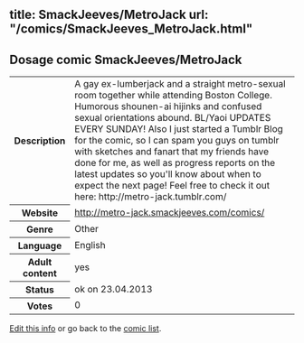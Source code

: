 title: SmackJeeves/MetroJack
url: "/comics/SmackJeeves_MetroJack.html"
---
Dosage comic SmackJeeves/MetroJack
-----------------------------------------

<table class="comicinfo">
<tr>
<th>Description</th><td>A gay ex-lumberjack and a straight metro-sexual room together while attending Boston College. Humorous shounen-ai hijinks and confused sexual orientations abound. BL/Yaoi UPDATES EVERY SUNDAY! Also I just started a Tumblr Blog for the comic, so I can spam you guys on tumblr with sketches and fanart that my friends have done for me, as well as progress reports on the latest updates so you'll know about when to expect the next page! Feel free to check it out here: http://metro-jack.tumblr.com/</td>
</tr>
<tr>
<th>Website</th><td><a href="http://metro-jack.smackjeeves.com/comics/">http://metro-jack.smackjeeves.com/comics/</a></td>
</tr>
<tr>
<th>Genre</th><td>Other</td>
</tr>
<tr>
<th>Language</th><td>English</td>
</tr>
<tr>
<th>Adult content</th><td>yes</td>
</tr>
<tr>
<th>Status</th><td>ok on 23.04.2013</td>
</tr>
<tr>
<th>Votes</th><td>0</div></td>
</tr>
</table>

[Edit this info](/comics/SmackJeeves_MetroJack_edit.html) or go back to the [comic list](../comic-index.html).
